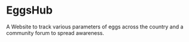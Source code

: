 # EggsHub
A Website to track various parameters of eggs across the country and a community forum to spread awareness.
